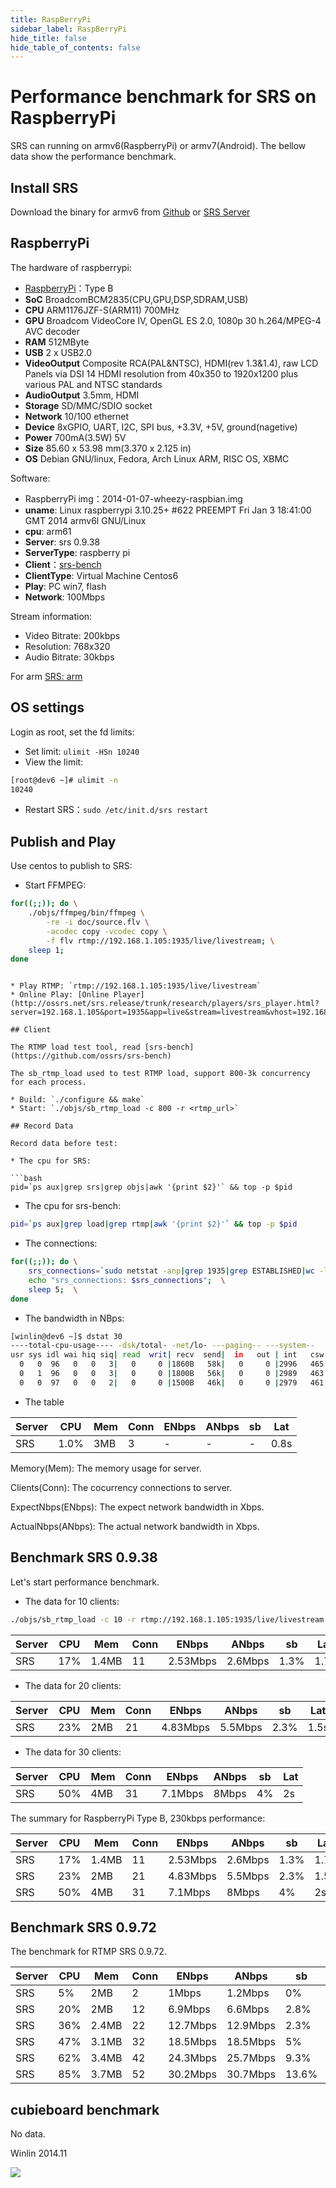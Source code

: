 ```yaml
---
title: RaspBerryPi
sidebar_label: RaspBerryPi
hide_title: false
hide_table_of_contents: false
---
```


# Performance benchmark for SRS on RaspberryPi

SRS can running on armv6(RaspberryPi) or armv7(Android). 
The bellow data show the performance benchmark.

## Install SRS

Download the binary for armv6 from [Github](http://ossrs.net/srs.release/releases/) 
or [SRS Server](http://ossrs.net/srs/releases/)

## RaspberryPi

The hardware of raspberrypi:
* [RaspberryPi](http://item.jd.com/1014155.html)：Type B
* <strong>SoC</strong> BroadcomBCM2835(CPU,GPU,DSP,SDRAM,USB)
* <strong>CPU</strong> ARM1176JZF-S(ARM11) 700MHz
* <strong>GPU</strong> Broadcom VideoCore IV, OpenGL ES 2.0, 1080p 30 h.264/MPEG-4 AVC decoder
* <strong>RAM</strong> 512MByte
* <strong>USB</strong> 2 x USB2.0
* <strong>VideoOutput</strong> Composite RCA(PAL&NTSC), HDMI(rev 1.3&1.4), raw LCD Panels via DSI 14 HDMI resolution from 40x350 to 1920x1200 plus various PAL and NTSC standards
* <strong>AudioOutput</strong> 3.5mm, HDMI
* <strong>Storage</strong> SD/MMC/SDIO socket
* <strong>Network</strong> 10/100 ethernet
* <strong>Device</strong> 8xGPIO, UART, I2C, SPI bus, +3.3V, +5V, ground(nagetive)
* <strong>Power</strong> 700mA(3.5W) 5V
* <strong>Size</strong> 85.60 x 53.98 mm(3.370 x 2.125 in)
* <strong>OS</strong> Debian GNU/linux, Fedora, Arch Linux ARM, RISC OS, XBMC

Software:
* RaspberryPi img：2014-01-07-wheezy-raspbian.img
* <strong>uname</strong>: Linux raspberrypi 3.10.25+ #622 PREEMPT Fri Jan 3 18:41:00 GMT 2014 armv6l GNU/Linux
* <strong>cpu</strong>: arm61
* <strong>Server</strong>: srs 0.9.38
* <strong>ServerType</strong>: raspberry pi
* <strong>Client</strong>：[srs-bench](https://github.com/ossrs/srs-bench)
* <strong>ClientType</strong>: Virtual Machine Centos6
* <strong>Play</strong>: PC win7, flash
* <strong>Network</strong>: 100Mbps

Stream information:
* Video Bitrate: 200kbps
* Resolution: 768x320
* Audio Bitrate: 30kbps

For arm [SRS: arm](./arm#raspberrypi)

## OS settings

Login as root, set the fd limits:

* Set limit: `ulimit -HSn 10240`
* View the limit:

```bash
[root@dev6 ~]# ulimit -n
10240
```

* Restart SRS：`sudo /etc/init.d/srs restart`

## Publish and Play

Use centos to publish to SRS:

* Start FFMPEG:

```bash
for((;;)); do \
    ./objs/ffmpeg/bin/ffmpeg \
        -re -i doc/source.flv \
        -acodec copy -vcodec copy \
        -f flv rtmp://192.168.1.105:1935/live/livestream; \
    sleep 1; 
done
```
```

* Play RTMP: `rtmp://192.168.1.105:1935/live/livestream`
* Online Play: [Online Player](http://ossrs.net/srs.release/trunk/research/players/srs_player.html?server=192.168.1.105&port=1935&app=live&stream=livestream&vhost=192.168.1.105&autostart=true)

## Client

The RTMP load test tool, read [srs-bench](https://github.com/ossrs/srs-bench)

The sb_rtmp_load used to test RTMP load, support 800-3k concurrency for each process.

* Build: `./configure && make`
* Start: `./objs/sb_rtmp_load -c 800 -r <rtmp_url>`

## Record Data

Record data before test:

* The cpu for SRS:

```bash
pid=`ps aux|grep srs|grep objs|awk '{print $2}'` && top -p $pid
```

* The cpu for srs-bench:

```bash
pid=`ps aux|grep load|grep rtmp|awk '{print $2}'` && top -p $pid
```

* The connections:

```bash
for((;;)); do \
    srs_connections=`sudo netstat -anp|grep 1935|grep ESTABLISHED|wc -l`;  \
    echo "srs_connections: $srs_connections";  \
    sleep 5;  \
done
```

* The bandwidth in NBps:

```bash
[winlin@dev6 ~]$ dstat 30
----total-cpu-usage---- -dsk/total- -net/lo- ---paging-- ---system--
usr sys idl wai hiq siq| read  writ| recv  send|  in   out | int   csw 
  0   0  96   0   0   3|   0     0 |1860B   58k|   0     0 |2996   465 
  0   1  96   0   0   3|   0     0 |1800B   56k|   0     0 |2989   463 
  0   0  97   0   0   2|   0     0 |1500B   46k|   0     0 |2979   461 
```

* The table

| Server | CPU | Mem | Conn | ENbps | ANbps | sb | Lat |
| ------ | --- | ------ | ------- | ---------- | ---------- | ------- | ------- |
| SRS | 1.0% | 3MB | 3 | - | - | - | 0.8s |

Memory(Mem): The memory usage for server.

Clients(Conn): The cocurrency connections to server.

ExpectNbps(ENbps): The expect network bandwidth in Xbps.

ActualNbps(ANbps): The actual network bandwidth in Xbps.

## Benchmark SRS 0.9.38

Let's start performance benchmark.

* The data for 10 clients:

```bash
./objs/sb_rtmp_load -c 10 -r rtmp://192.168.1.105:1935/live/livestream >/dev/null &
```

| Server | CPU | Mem | Conn | ENbps | ANbps | sb | Lat |
| ------ | --- | ------ | ------- | ---------- | ---------- | ------- | ------- |
| SRS | 17% | 1.4MB | 11 | 2.53Mbps | 2.6Mbps | 1.3% | 1.7s |

* The data for 20 clients:

| Server | CPU | Mem | Conn | ENbps | ANbps | sb | Lat |
| ------ | --- | ------ | ------- | ---------- | ---------- | ------- | ------- |
| SRS | 23% | 2MB | 21 | 4.83Mbps | 5.5Mbps | 2.3% | 1.5s |

* The data for 30 clients:

| Server | CPU | Mem | Conn | ENbps | ANbps | sb | Lat |
| ------ | --- | ------ | ------- | ---------- | ---------- | ------- | ------- |
| SRS | 50% | 4MB | 31 | 7.1Mbps | 8Mbps | 4% | 2s |

The summary for RaspberryPi Type B, 230kbps performance:

| Server | CPU | Mem | Conn | ENbps | ANbps | sb | Lat |
| ------ | --- | ------ | ------- | ---------- | ---------- | ------- | ------- |
| SRS | 17% | 1.4MB | 11 | 2.53Mbps | 2.6Mbps | 1.3% | 1.7s |
| SRS | 23% | 2MB | 21 | 4.83Mbps | 5.5Mbps | 2.3% | 1.5s |
| SRS | 50% | 4MB | 31 | 7.1Mbps | 8Mbps | 4% | 2s |

## Benchmark SRS 0.9.72

The benchmark for RTMP SRS 0.9.72.

| Server | CPU | Mem | Conn | ENbps | ANbps | sb | Lat |
| ------ | --- | ------ | ------- | ---------- | ---------- | ------- | ------- |
| SRS | 5% | 2MB | 2 | 1Mbps | 1.2Mbps | 0% | 1.5s |
| SRS | 20% | 2MB | 12 | 6.9Mbps | 6.6Mbps | 2.8% | 2s |
| SRS | 36% | 2.4MB | 22 | 12.7Mbps | 12.9Mbps | 2.3% | 2.5s |
| SRS | 47% | 3.1MB | 32 | 18.5Mbps | 18.5Mbps | 5% | 2.0s |
| SRS | 62% | 3.4MB | 42 | 24.3Mbps | 25.7Mbps | 9.3% | 3.4s |
| SRS | 85% | 3.7MB | 52 | 30.2Mbps | 30.7Mbps | 13.6% | 3.5s |

## cubieboard benchmark

No data.

Winlin 2014.11

![](https://ossrs.net/gif/v1/sls.gif?site=ossrs.io&path=/lts/doc-en-4/doc/raspberrypi)


